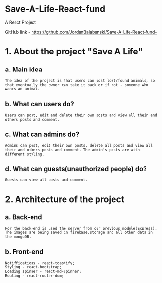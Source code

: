 # Save-A-Life-React-fund
A React Project

GitHub link - https://github.com/JordanBalabanski/Save-A-Life-React-fund-

# 1. About the project "Save A Life"

## a. Main idea
	The idea of the project is that users can post lost/found animals, so that eventually the owner can take it back or if not - someone who wants an animal.
	
## b. What can users do?
	Users can post, edit and delete their own posts and view all their and others posts and comment.

## c. What can admins do?
	Admins can post, edit their own posts, delete all posts and view all their and others posts and comment. The admin's posts are with different styling.

## d. What can guests(unauthorized people) do?
	Guests can view all posts and comment.
	
# 2. Architecture of the project

## a. Back-end

	For the back-end is used the server from our previous module(Express). The images are being saved in firebase.storage and all other data in the mongoDB.

## b. Front-end

	Notiffications - react-toastify;
	Styling - react-bootstrap;
	Loading spinner - react-md-spinner;
	Routing - react-router-dom;






